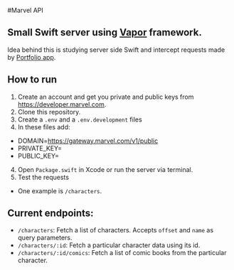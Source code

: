#Marvel API
## Small Swift server using [Vapor](https://vapor.codes/) framework.

Idea behind this is studying server side Swift and intercept requests made by [Portfolio app](https://github.com/luizfelipeairesoares/portfolio).

## How to run
1. Create an account and get you private and public keys from https://developer.marvel.com.
2. Clone this repository.
4. Create a `.env` and a `.env.development` files
5. In these files add:
- DOMAIN=https://gateway.marvel.com/v1/public
- PRIVATE_KEY=<Your Private Key>
- PUBLIC_KEY=<Your Public Key>
4. Open `Package.swift` in Xcode or run the server via terminal.
5. Test the requests
  - One example is `/characters`.
  
## Current endpoints:
- `/characters`: Fetch a list of characters. Accepts `offset` and `name` as query parameters.
- `/characters/:id`: Fetch a particular character data using its id.
- `/characters/:id/comics`: Fetch a list of comic books from the particular character.
